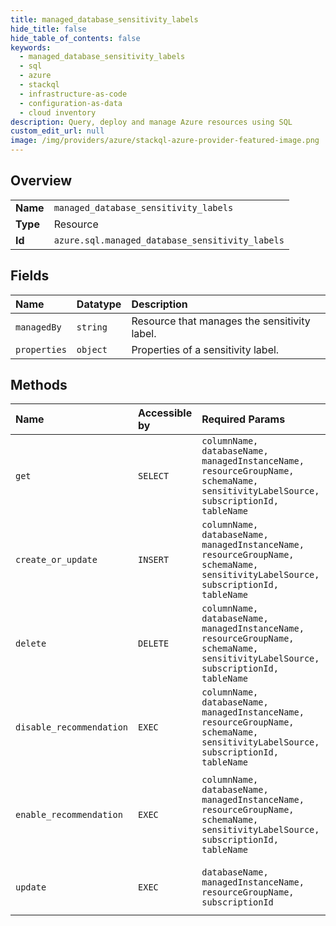 ```yaml
---
title: managed_database_sensitivity_labels
hide_title: false
hide_table_of_contents: false
keywords:
  - managed_database_sensitivity_labels
  - sql
  - azure    
  - stackql
  - infrastructure-as-code
  - configuration-as-data
  - cloud inventory
description: Query, deploy and manage Azure resources using SQL
custom_edit_url: null
image: /img/providers/azure/stackql-azure-provider-featured-image.png
---
```

  
    

## Overview
<table><tbody>
<tr><td><b>Name</b></td><td><code>managed_database_sensitivity_labels</code></td></tr>
<tr><td><b>Type</b></td><td>Resource</td></tr>
<tr><td><b>Id</b></td><td><code>azure.sql.managed_database_sensitivity_labels</code></td></tr>
</tbody></table>

## Fields
| Name | Datatype | Description |
|:-----|:---------|:------------|
| `managedBy` | `string` | Resource that manages the sensitivity label. |
| `properties` | `object` | Properties of a sensitivity label. |
## Methods
| Name | Accessible by | Required Params | Description |
|:-----|:--------------|:----------------|:------------|
| `get` | `SELECT` | `columnName, databaseName, managedInstanceName, resourceGroupName, schemaName, sensitivityLabelSource, subscriptionId, tableName` | Gets the sensitivity label of a given column |
| `create_or_update` | `INSERT` | `columnName, databaseName, managedInstanceName, resourceGroupName, schemaName, sensitivityLabelSource, subscriptionId, tableName` | Creates or updates the sensitivity label of a given column |
| `delete` | `DELETE` | `columnName, databaseName, managedInstanceName, resourceGroupName, schemaName, sensitivityLabelSource, subscriptionId, tableName` | Deletes the sensitivity label of a given column |
| `disable_recommendation` | `EXEC` | `columnName, databaseName, managedInstanceName, resourceGroupName, schemaName, sensitivityLabelSource, subscriptionId, tableName` | Disables sensitivity recommendations on a given column |
| `enable_recommendation` | `EXEC` | `columnName, databaseName, managedInstanceName, resourceGroupName, schemaName, sensitivityLabelSource, subscriptionId, tableName` | Enables sensitivity recommendations on a given column (recommendations are enabled by default on all columns) |
| `update` | `EXEC` | `databaseName, managedInstanceName, resourceGroupName, subscriptionId` | Update sensitivity labels of a given database using an operations batch. |
